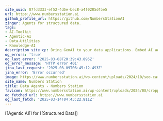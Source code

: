 ```yaml
---
site_uuid: 87fd3333-ef52-4d5e-bec8-a4f0205d4be5
url: https://www.numbersstation.ai
github_profile_url: https://github.com/NumbersStationAI
zinger: Agents for structured data.
tags:
- AI-Toolkit
- Agentic-AI
- Data-Utilities
- Knowledge-AI
description_site_cp: Bring GenAI to your data applications. Embed AI agents that analyze data, connect to your tools, and automate workflows.
og_errors: 'true'
og_last_error: '2025-03-08T20:39:43.895Z'
og_error_message: 'HTTP error 401'
jina_last_request: '2025-03-09T06:45:12.493Z'
jina_error: 'Error occurred'
image: https://www.numbersstation.ai/wp-content/uploads/2024/10/seo-card.png
site_name: Numbers Station
title: Data Agents - Numbers Station
favicon: https://www.numbersstation.ai/wp-content/uploads/2024/08/cropped-logo-3-192x192.png
og_fetched_url: https://www.numbersstation.ai
og_last_fetch: '2025-03-14T04:43:22.811Z'
---
```

[[Agentic AI]] for [[Structured Data]]
